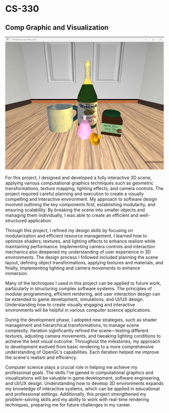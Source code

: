# CS-330 #
## Comp Graphic and Visualization ##
![alt text](https://github.com/Sarkis-A/CS-330/blob/main/Project%203D%20picture.png?raw=true)

For this project, I designed and developed a fully interactive 3D scene, applying various computational graphics techniques such as geometric transformations, texture mapping, lighting effects, and camera controls. The project required careful planning and execution to create a visually compelling and interactive environment. My approach to software design involved outlining the key components first, establishing modularity, and ensuring scalability. By breaking the scene into smaller objects and managing them individually, I was able to create an efficient and well-structured application.

Through this project, I refined my design skills by focusing on modularization and efficient resource management. I learned how to optimize shaders, textures, and lighting effects to enhance realism while maintaining performance. Implementing camera controls and interaction mechanics also deepened my understanding of user experience in 3D environments. The design process I followed included planning the scene layout, defining object transformations, applying textures and materials, and finally, implementing lighting and camera movements to enhance immersion.

Many of the techniques I used in this project can be applied to future work, particularly in structuring complex software systems. The principles of modular programming, efficient rendering, and user interaction design can be extended to game development, simulations, and UI/UX design. Understanding how to create visually engaging and interactive environments will be helpful in various computer science applications.

During the development phase, I adopted new strategies, such as shader management and hierarchical transformations, to manage scene complexity. Iteration significantly refined the scene—testing different textures, adjusting camera movements, and tweaking lighting conditions to achieve the best visual outcome. Throughout the milestones, my approach to development evolved from basic rendering to a more comprehensive understanding of OpenGL's capabilities. Each iteration helped me improve the scene's realism and efficiency.

Computer science plays a crucial role in helping me achieve my professional goals. The skills I've gained in computational graphics and visualizations will be valuable in game development, software engineering, and UI/UX design. Understanding how to develop 3D environments expands my knowledge of interactive systems, which can be applied in educational and professional settings. Additionally, this project strengthened my problem-solving skills and my ability to work with real-time rendering techniques, preparing me for future challenges in my career.
